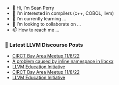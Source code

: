 - 👋 Hi, I’m Sean Perry
- 👀 I’m interested in compilers (c++, COBOL, llvm)
- 🌱 I’m currently learning ...
- 💞️ I’m looking to collaborate on ...
- 📫 How to reach me ...

<!---
s66perry/s66perry is a ✨ special ✨ repository because its `README.md` (this file) appears on your GitHub profile.
You can click the Preview link to take a look at your changes.
--->
### 📕 Latest LLVM Discourse Posts

<!-- DISCOURSE-LLVM:START -->
- [CIRCT Bay Area Meetup 11/8/22](https://discourse.llvm.org/t/circt-bay-area-meetup-11-8-22/66357#post_5)
- [A problem caused by inline namespace in libcxx](https://discourse.llvm.org/t/a-problem-caused-by-inline-namespace-in-libcxx/66485#post_1)
- [LLVM Education Initiative](https://discourse.llvm.org/t/llvm-education-initiative/66400#post_7)
- [CIRCT Bay Area Meetup 11/8/22](https://discourse.llvm.org/t/circt-bay-area-meetup-11-8-22/66357#post_4)
- [LLVM Education Initiative](https://discourse.llvm.org/t/llvm-education-initiative/66400#post_6)
<!-- DISCOURSE-LLVM:END -->
